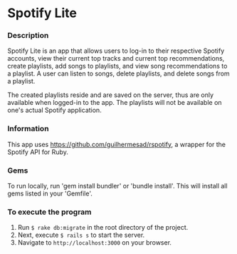 # Spotify Lite

### Description
Spotify Lite is an app that allows users to log-in to their respective Spotify accounts, view their current top tracks and current top recommendations, create playlists, add songs to playlists, and view song recommendations to a playlist. A user can listen to songs, delete playlists, and delete songs from a playlist. 

The created playlists reside and are saved on the server, thus are only available when logged-in to the app. The playlists will not be available on one's actual Spotify application. 

### Information
This app uses https://github.com/guilhermesad/rspotify, a wrapper for the Spotify API for Ruby.

### Gems
To run locally, run 'gem install bundler' or 'bundle install'. This will install all gems listed in your 'Gemfile'.

### To execute the program
1. Run `$ rake db:migrate` in the root directory of the project.
2. Next, execute `$ rails s` to start the server.
3. Navigate to `http://localhost:3000` on your browser. 


